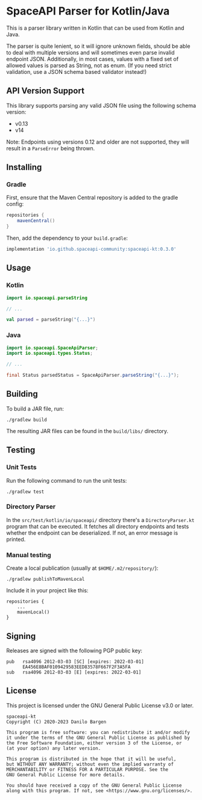 # SpaceAPI Parser for Kotlin/Java

This is a parser library written in Kotlin that can be used from Kotlin and
Java.

The parser is quite lenient, so it will ignore unknown fields, should be able
to deal with multiple versions and will sometimes even parse invalid endpoint
JSON. Additionally, in most cases, values with a fixed set of allowed values is
parsed as String, not as enum. (If you need strict validation, use a JSON
schema based validator instead!)


## API Version Support

This library supports parsing any valid JSON file using the following schema version:

- v0.13
- v14

Note: Endpoints using versions 0.12 and older are not supported, they will
result in a `ParseError` being thrown.


## Installing

### Gradle

First, ensure that the Maven Central repository is added to the gradle config:

```groovy
repositories {
    mavenCentral()
}
```

Then, add the dependency to your `build.gradle`:

```groovy
implementation 'io.github.spaceapi-community:spaceapi-kt:0.3.0'
```


## Usage

### Kotlin

```kotlin
import io.spaceapi.parseString

// ...

val parsed = parseString("{...}")
```

### Java

```java
import io.spaceapi.SpaceApiParser;
import io.spaceapi.types.Status;

// ...

final Status parsedStatus = SpaceApiParser.parseString("{...}");
```


## Building

To build a JAR file, run:

    ./gradlew build

The resulting JAR files can be found in the `build/libs/` directory.


## Testing

### Unit Tests

Run the following command to run the unit tests:

    ./gradlew test

### Directory Parser

In the `src/test/kotlin/io/spaceapi/` directory there's a `DirectoryParser.kt`
program that can be executed. It fetches all directory endpoints and tests
whether the endpoint can be deserialized. If not, an error message is printed.

### Manual testing

Create a local publication (usually at `$HOME/.m2/repository/`):

    ./gradlew publishToMavenLocal

Include it in your project like this:

    repositories {
        ...
        mavenLocal()
    }


## Signing

Releases are signed with the following PGP public key:

    pub   rsa4096 2012-03-03 [SC] [expires: 2022-03-01]
          EA456E8BAF0109429583EED83578F667F2F3A5FA
    sub   rsa4096 2012-03-03 [E] [expires: 2022-03-01]


## License

This project is licensed under the GNU General Public License v3.0 or later.

    spaceapi-kt
    Copyright (C) 2020-2023 Danilo Bargen

    This program is free software: you can redistribute it and/or modify
    it under the terms of the GNU General Public License as published by
    the Free Software Foundation, either version 3 of the License, or
    (at your option) any later version.

    This program is distributed in the hope that it will be useful,
    but WITHOUT ANY WARRANTY; without even the implied warranty of
    MERCHANTABILITY or FITNESS FOR A PARTICULAR PURPOSE. See the
    GNU General Public License for more details.

    You should have received a copy of the GNU General Public License
    along with this program. If not, see <https://www.gnu.org/licenses/>.
